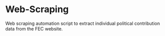 # Web-Scraping
Web scraping automation script to extract individual political contribution data from the FEC website.
